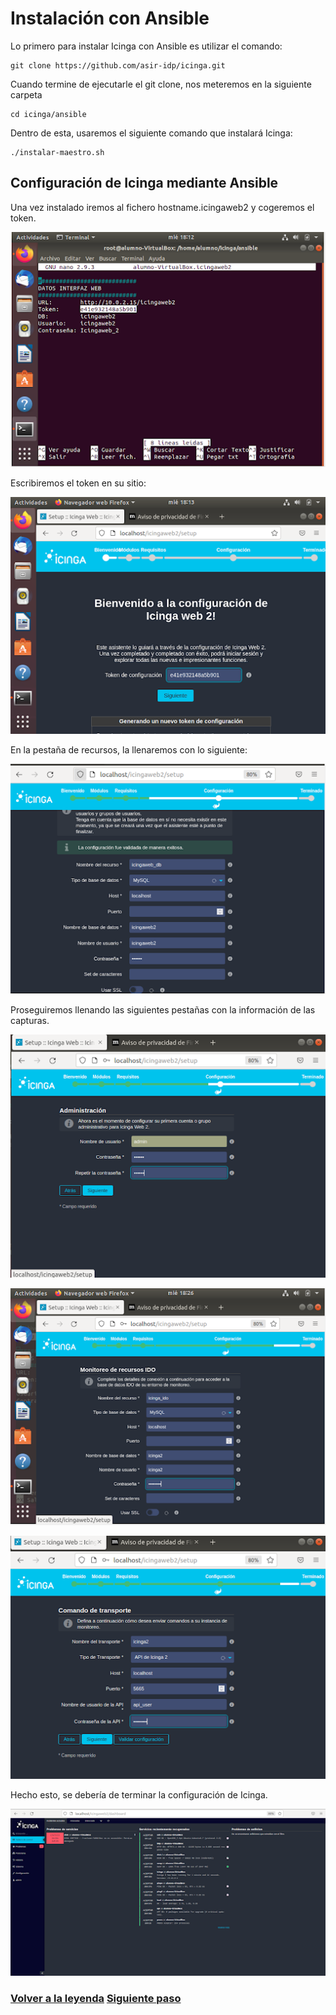 # Instalación con Ansible

Lo primero para instalar Icinga con Ansible es utilizar el comando:
```
git clone https://github.com/asir-idp/icinga.git
```
Cuando termine de ejecutarle el git clone, nos meteremos en la siguiente carpeta
```
cd icinga/ansible
```
Dentro de esta, usaremos el siguiente comando que instalará Icinga:
```
./instalar-maestro.sh
```
## Configuración de Icinga mediante Ansible
Una vez instalado iremos al fichero hostname.icingaweb2 y cogeremos el token.

![Imagen1](imagenes/token32.png)

Escribiremos el token en su sitio:

![Imagen2](imagenes/ansible1.png)

En la pestaña de recursos, la llenaremos con lo siguiente:

![Imagen3](imagenes/ansible2.png)

Proseguiremos llenando las siguientes pestañas con la información de las capturas.

![Imagen4](imagenes/ansible3.png)

![Imagen5](imagenes/ansible4.png)

![Imagen6](imagenes/ansible5.png)

Hecho esto, se debería de terminar la configuración de Icinga.

![Imagen7](imagenes/ansiblef.png)

### [Volver a la leyenda](../leyenda.md) [Siguiente paso](monitorizacion.md)

